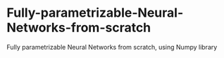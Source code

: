 # Fully-parametrizable-Neural-Networks-from-scratch
Fully parametrizable Neural Networks from scratch, using Numpy library
